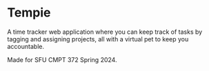 # Tempie
A time tracker web application where you can keep track of tasks by tagging and assigning projects, all with a virtual pet to keep you accountable. 

Made for SFU CMPT 372 Spring 2024.
